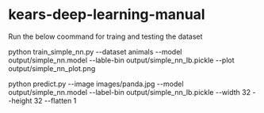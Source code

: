 # kears-deep-learning-manual

Run the below coommand for traing and testing the dataset

python train_simple_nn.py --dataset animals --model output/simple_nn.model --lable-bin output/simple_nn_lb.pickle --plot output/simple_nn_plot.png

python predict.py --image images/panda.jpg --model output/simple_nn.model --label-bin output/simple_nn_lb.pickle --width 32 --height 32 --flatten 1
